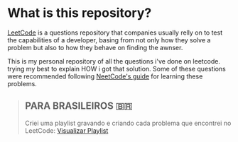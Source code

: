 # What is this repository?

[LeetCode](https://leetcode.com/) is a questions repository that companies usually relly on to test the capabilities of a developer, basing from not only how they solve a problem but also to how they behave on finding the awnser.


This is my personal repository of all the questions i've done on leetcode. trying my best to explain HOW i got that solution. Some of these questions were recommended following [NeetCode's guide](https://neetcode.io/) for learning these problems.

> ## PARA BRASILEIROS 🇧🇷
> Criei uma playlist gravando e criando cada problema que encontrei no LeetCode:
> [Visualizar Playlist](https://www.youtube.com/watch?v=mI-akbC2cLU&list=PLr-E6ACrWkQ1SALu84qRGN82s_pBxhKbw)


